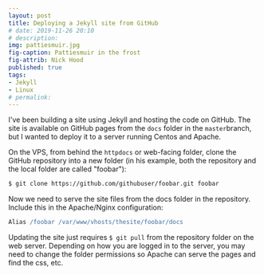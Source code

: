 ```yaml
---
layout: post
title: Deploying a Jekyll site from GitHub
# date: 2019-11-26 20:10
# description: 
img: pattiesmuir.jpg
fig-caption: Pattiesmuir in the frost
fig-attrib: Nick Hood
published: true
tags:
- Jekyll
- Linux
# permalink:
---
```

I've been building a site using Jekyll and hosting the code on GitHub. The site is available on GitHub pages from the ```docs``` folder in the ```master```branch, but I wanted to deploy it to a server running Centos and Apache.

On the VPS, from behind the ```httpdocs``` or web-facing folder, clone the GitHub repository into a new folder (in his example, both the repository and the local folder are called "foobar"):

```sh
$ git clone https://github.com/githubuser/foobar.git foobar
```

Now we need to serve the site files from the docs folder in the repository. Include this in the Apache/Nginx configuration:

```apache
Alias /foobar /var/www/vhosts/thesite/foobar/docs
```

Updating the site just requires ```$ git pull``` from the repository folder on the web server. Depending on how you are logged in to the server, you may need to change the folder permissions so Apache can serve the pages and find the css, etc.
